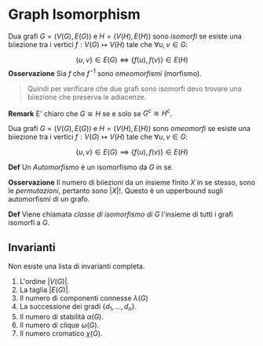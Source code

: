 # Graph Isomorphism

Dua grafi $G = (V(G), E(G))$ e $H = (V(H), E(H))$ sono *isomorfi* se esiste una biiezione tra i vertici $f : V(G) \mapsto V(H)$ tale che $\forall u,v \in G$:

$$
\{u,v\} \in E(G) \iff \{f(u),f(v)\} \in E(H)  
$$
**Osservazione** Sia $f$ che $f^{-1}$ sono *omeomorfismi* (morfismo).

> Quindi per verificare che due grafi sono isomorfi devo trovare una biiezione che preserva le adiacenze.

**Remark** E' chiaro che $G \cong H$ se e solo se $G^c \cong H^c$.

Dua grafi $G = (V(G), E(G))$ e $H = (V(H), E(H))$ sono *omeomorfi* se esiste una biiezione tra i vertici $f : V(G) \mapsto V(H)$ tale che $\forall u,v \in G$:

$$
\{u,v\} \in E(G) \implies \{f(u),f(v)\} \in E(H)
$$

**Def** Un *Automorfismo* è un isomorfismo da $G$ in se.

**Osservazione** Il numero di biiezioni da un insieme finito $X$ in se stesso, sono le *permutazioni*, pertanto sono $\vert X \vert!$. Questo è un upperbound sugli automorfismi di un grafo.

**Def**  Viene chiamata _classe di isomorfismo di $G$_ l'insieme di tutti i grafi isomorfi a $G$.

## Invarianti

Non esiste una lista di invarianti completa. 
1. L'ordine $|V(G)|$.
2. La taglia $|E(G)|$.
3. Il numero di componenti connesse $\lambda(G)$
4. La successione dei gradi $\{d_1,\dots,d_n\}$.
5. Il numero di stabilità $\alpha(G)$.
6. Il numero di clique $\omega(G)$.
7. Il numero cromatico $\chi(G)$.



